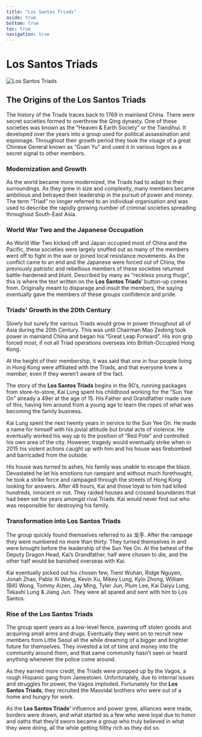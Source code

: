 ```yaml
---
title: "Los Santos Triads"
aside: true
bottom: true
toc: true
navigation: true
---
```


# Los Santos Triads

![Los Santos Triads](https://cdn.discordapp.com/attachments/925017717264756776/1156911181483741274/421.png)

## The Origins of the Los Santos Triads

The history of the Triads traces back to 1769 in mainland China. There were secret societies formed to overthrow the Qing dynasty. One of these societies was known as the “Heaven & Earth Society” or the Tiandihui. It developed over the years into a group used for political assassination and espionage. Throughout their growth period they took the visage of a great Chinese General known as “Guan Yu” and used it in various logos as a secret signal to other members.

### Modernization and Growth

As the world became more modernized, the Triads had to adapt to their surroundings. As they grew in size and complexity, many members became ambitious and betrayed their leadership in the pursuit of power and money. The term “Triad” no longer referred to an individual organisation and was used to describe the rapidly growing number of criminal societies spreading throughout South-East Asia.

### World War Two and the Japanese Occupation

As World War Two kicked off and Japan occupied most of China and the Pacific, these societies were largely snuffed out as many of the members went off to fight in the war or joined local resistance movements. As the conflict came to an end and the Japanese were forced out of China, the previously patriotic and rebellious members of these societies returned battle-hardened and blunt. Described by many as “reckless young thugs”, this is where the text written on the **Los Santos Triads’** button-up comes from. Originally meant to disparage and insult the members, the saying eventually gave the members of these groups confidence and pride.

### Triads' Growth in the 20th Century

Slowly but surely the various Triads would grow in power throughout all of Asia during the 20th Century. This was until Chairman Mao Zedong took power in mainland China and began his “Great Leap Forward”. His iron grip forced most, if not all Triad operations overseas into British-Occupied Hong Kong.

At the height of their membership, it was said that one in four people living in Hong Kong were affiliated with the Triads, and that everyone knew a member, even if they weren’t aware of the fact.

The story of the **Los Santos Triads** begins in the 90’s, running packages from store-to-store, Kai Lung spent his childhood working for the “Sun Yee On” already a 49er at the age of 15. His Father and Grandfather made sure of this, having him around from a young age to learn the ropes of what was becoming the family business.

Kai Lung spent the next twenty years in service to the Sun Yee On. He made a name for himself with his jovial attitude but brutal acts of violence. He eventually worked his way up to the position of “Red Pole” and controlled his own area of the city. However, tragedy would eventually strike when in 2015 his violent actions caught up with him and his house was firebombed and barricaded from the outside.

His house was turned to ashes, his family was unable to escape the blaze. Devastated he let his emotions run rampant and without much forethought, he took a strike force and rampaged through the streets of Hong Kong looking for answers. After 48 hours, Kai and those loyal to him had killed hundreds, innocent or not. They raided houses and crossed boundaries that had been set for years amongst rival Triads. Kai would never find out who was responsible for destroying his family.

### Transformation into Los Santos Triads

The group quickly found themselves referred to as 龙手. After the rampage they were numbered no more than thirty. They turned themselves in and were brought before the leadership of the Sun Yee On. At the behest of the Deputy Dragon Head, Kai’s Grandfather, half were chosen to die, and the other half would be banished overseas with Kai.

Kai eventually picked out his chosen few, Trent Wuhan, Ridge Nguyen, Jonah Zhao, Pablo Xi Wong, Kevin Xu, Mikey Lung, Kylo Zhong, William (Bill) Wong, Tommy Aizen, Jay Ming, Tyler Jun, Plum Lee, Kai Daiyu Lung, Tekashi Lung & Jiang Jun. They were all spared and sent with him to Los Santos.

### Rise of the Los Santos Triads

The group spent years as a low-level fence, pawning off stolen goods and acquiring small arms and drugs. Eventually they went on to recruit new members from Little Seoul all the while dreaming of a bigger and brighter future for themselves. They invested a lot of time and money into the community around them, and that same community hasn’t seen or heard anything whenever the police come around.

As they earned more credit, the Triads were propped up by the Vagos, a rough Hispanic gang from Jamestown. Unfortunately, due to internal issues and struggles for power, the Vagos imploded. Fortunately for the **Los Santos Triads**, they recruited the Masvidal brothers who were out of a home and hungry for work.

As the **Los Santos Triads’** influence and power grew, alliances were made, borders were drawn, and what started as a few who were loyal due to honor and oaths that they’d sworn became a group who truly believed in what they were doing, all the while getting filthy rich as they did so.

